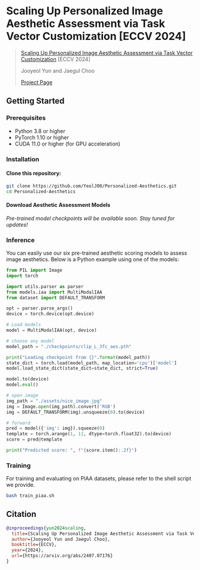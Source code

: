 # Scaling Up Personalized Image Aesthetic Assessment via Task Vector Customization [ECCV 2024]

>[Scaling Up Personalized Image Aesthetic Assessment via Task Vector Customization](https://arxiv.org/abs/2407.07176) [ECCV 2024]
>
>Jooyeol Yun and Jaegul Choo
>
>[Project Page](https://yeolj00.github.io/personal-projects/personalized-aesthetics/)
>

## Getting Started

### Prerequisites

- Python 3.8 or higher
- PyTorch 1.10 or higher
- CUDA 11.0 or higher (for GPU acceleration)

### Installation

#### Clone this repository:

```bash
git clone https://github.com/YeolJ00/Personalized-Aesthetics.git
cd Personalized-Aesthetics
```

#### Download Aesthetic Assessment Models

*Pre-trained model checkpoints will be available soon. Stay tuned for updates!*
<!-- ```bash
git lfs
``` -->
### Inference

You can easily use our six pre-trained aesthetic scoring models to assess image aesthetics. Below is a Python example using one of the models:

```python
from PIL import Image
import torch

import utils.parser as parser
from models.iaa import MultiModalIAA
from dataset import DEFAULT_TRANSFORM

opt = parser.parse_args()
device = torch.device(opt.device)

# Load models
model = MultiModalIAA(opt, device)

# choose any model
model_path = "./checkpoints/clip_L_3fc_aes.pth"

print("Loading checkpoint from {}".format(model_path))
state_dict = torch.load(model_path, map_location='cpu')['model']
model.load_state_dict(state_dict=state_dict, strict=True)

model.to(device)
model.eval()

# open image
img_path = "./assets/nice_image.jpg"
img = Image.open(img_path).convert('RGB')
img = DEFAULT_TRANSFORM(img).unsqueeze(0).to(device)

# forward
pred = model({'img': img}).squeeze(0)
template = torch.arange(1, 11, dtype=torch.float32).to(device)
score = pred@template

print("Predicted score: ", f"{score.item():.2f}")
```

### Training

For training and evaluating on PIAA datasets, please refer to the shell script we provide.

```bash
bash train_piaa.sh
```

## Citation
```bibtex
@inproceedings{yun2024scaling,
  title={Scaling Up Personalized Image Aesthetic Assessment via Task Vector Customization},
  author={Jooyeol Yun and Jaegul Choo},
  booktitle={ECCV},
  year={2024},
  url={https://arxiv.org/abs/2407.07176}
}
```